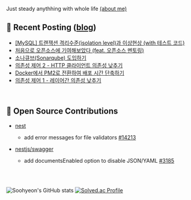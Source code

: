Just steady anythhing with whole life  [(about me)](https://patch-waiter-7c4.notion.site/Backend-Engineer-9e9f886bd1c24018bf1b8eec81ed14eb)



## 📕 Recent Posting ([blog](https://mag1c.tistory.com))
- [[MySQL] 트랜잭션 격리수준(isolation level)과 이상현상 (with 테스트 코드)](https://mag1c.tistory.com/543)</br>
- [처음으로 오픈소스에 기여해보았다 (feat. 오픈소스 멘토링)](https://mag1c.tistory.com/544)</br>
- [소나큐브(Sonarqube) 도입하기](https://mag1c.tistory.com/542)</br>
- [의존성 제어 2 - HTTP 클라이언트 의존성 낮추기](https://mag1c.tistory.com/541)</br>
- [Docker에서 PM2로 전환하여 배포 시간 단축하기](https://mag1c.tistory.com/540)</br>
- [의존성 제어 1 - 레이어간 의존성 낮추기](https://mag1c.tistory.com/539)</br>


<br>

## 📖 Open Source Contributions
- [nest](https://github.com/nestjs/nest)
  - add error messages for file validators [#14213](https://github.com/nestjs/nest/pull/14213)
 
- [nestjs/swagger](https://github.com/nestjs/swagger)
  - add documentsEnabled option to disable JSON/YAML [#3185](https://github.com/nestjs/swagger/pull/3185)


<br>
<br>

![Soohyeon's GitHub stats](https://github-readme-stats.vercel.app/api?username=mag123c&show_icons=true&theme=dark)
[![Solved.ac Profile](http://mazassumnida.wtf/api/v2/generate_badge?boj=diehreo)](https://solved.ac/diehreo/)

